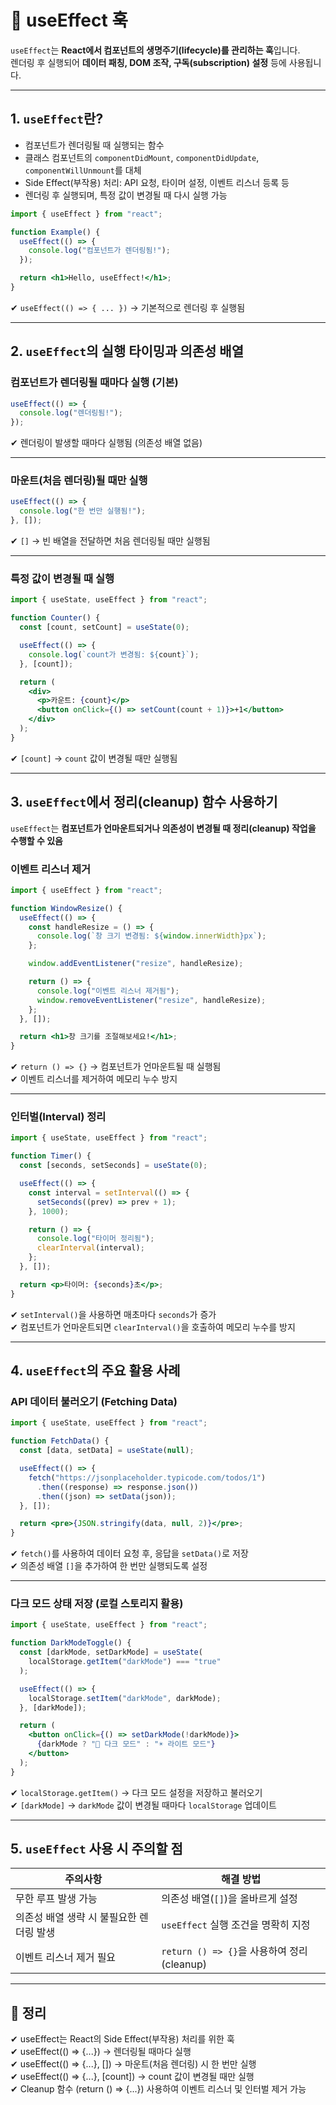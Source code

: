 # 🔲 useEffect 훅

`useEffect`는 **React에서 컴포넌트의 생명주기(lifecycle)를 관리하는 훅**입니다.  
렌더링 후 실행되어 **데이터 패칭, DOM 조작, 구독(subscription) 설정** 등에 사용됩니다.

---

## 1. `useEffect`란?

- 컴포넌트가 렌더링될 때 실행되는 함수  
- 클래스 컴포넌트의 `componentDidMount`, `componentDidUpdate`, `componentWillUnmount`를 대체  
- Side Effect(부작용) 처리: API 요청, 타이머 설정, 이벤트 리스너 등록 등  
- 렌더링 후 실행되며, 특정 값이 변경될 때 다시 실행 가능  

```jsx
import { useEffect } from "react";

function Example() {
  useEffect(() => {
    console.log("컴포넌트가 렌더링됨!");
  });

  return <h1>Hello, useEffect!</h1>;
}
```
✔ `useEffect(() => { ... })` → 기본적으로 렌더링 후 실행됨  

---

## 2. `useEffect`의 실행 타이밍과 의존성 배열

### 컴포넌트가 렌더링될 때마다 실행 (기본)
```jsx
useEffect(() => {
  console.log("렌더링됨!");
});
```
✔ 렌더링이 발생할 때마다 실행됨 (의존성 배열 없음)

---

### 마운트(처음 렌더링)될 때만 실행
```jsx
useEffect(() => {
  console.log("한 번만 실행됨!");
}, []);
```
✔ `[]` → 빈 배열을 전달하면 처음 렌더링될 때만 실행됨  

---

### 특정 값이 변경될 때 실행
```jsx
import { useState, useEffect } from "react";

function Counter() {
  const [count, setCount] = useState(0);

  useEffect(() => {
    console.log(`count가 변경됨: ${count}`);
  }, [count]);

  return (
    <div>
      <p>카운트: {count}</p>
      <button onClick={() => setCount(count + 1)}>+1</button>
    </div>
  );
}
```
✔ `[count]` → `count` 값이 변경될 때만 실행됨  

---

## 3. `useEffect`에서 정리(cleanup) 함수 사용하기

`useEffect`는 **컴포넌트가 언마운트되거나 의존성이 변경될 때 정리(cleanup) 작업을 수행할 수 있음**  

### 이벤트 리스너 제거
```jsx
import { useEffect } from "react";

function WindowResize() {
  useEffect(() => {
    const handleResize = () => {
      console.log(`창 크기 변경됨: ${window.innerWidth}px`);
    };

    window.addEventListener("resize", handleResize);

    return () => {
      console.log("이벤트 리스너 제거됨");
      window.removeEventListener("resize", handleResize);
    };
  }, []);

  return <h1>창 크기를 조절해보세요!</h1>;
}
```
✔ `return () => {}` → 컴포넌트가 언마운트될 때 실행됨  
✔ 이벤트 리스너를 제거하여 메모리 누수 방지  

---

### 인터벌(Interval) 정리
```jsx
import { useState, useEffect } from "react";

function Timer() {
  const [seconds, setSeconds] = useState(0);

  useEffect(() => {
    const interval = setInterval(() => {
      setSeconds((prev) => prev + 1);
    }, 1000);

    return () => {
      console.log("타이머 정리됨");
      clearInterval(interval);
    };
  }, []);

  return <p>타이머: {seconds}초</p>;
}
```
✔ `setInterval()`을 사용하면 매초마다 `seconds`가 증가  
✔ 컴포넌트가 언마운트되면 `clearInterval()`을 호출하여 메모리 누수를 방지  

---

## 4. `useEffect`의 주요 활용 사례

### API 데이터 불러오기 (Fetching Data)
```jsx
import { useState, useEffect } from "react";

function FetchData() {
  const [data, setData] = useState(null);

  useEffect(() => {
    fetch("https://jsonplaceholder.typicode.com/todos/1")
      .then((response) => response.json())
      .then((json) => setData(json));
  }, []);

  return <pre>{JSON.stringify(data, null, 2)}</pre>;
}
```
✔ `fetch()`를 사용하여 데이터 요청 후, 응답을 `setData()`로 저장  
✔ 의존성 배열 `[]`을 추가하여 한 번만 실행되도록 설정  

---

### 다크 모드 상태 저장 (로컬 스토리지 활용)
```jsx
import { useState, useEffect } from "react";

function DarkModeToggle() {
  const [darkMode, setDarkMode] = useState(
    localStorage.getItem("darkMode") === "true"
  );

  useEffect(() => {
    localStorage.setItem("darkMode", darkMode);
  }, [darkMode]);

  return (
    <button onClick={() => setDarkMode(!darkMode)}>
      {darkMode ? "🌙 다크 모드" : "☀️ 라이트 모드"}
    </button>
  );
}
```
✔ `localStorage.getItem()` → 다크 모드 설정을 저장하고 불러오기  
✔ `[darkMode]` → `darkMode` 값이 변경될 때마다 `localStorage` 업데이트  

---

## 5. `useEffect` 사용 시 주의할 점

| 주의사항 | 해결 방법 |
|---------|----------|
| 무한 루프 발생 가능 | 의존성 배열(`[]`)을 올바르게 설정 |
| 의존성 배열 생략 시 불필요한 렌더링 발생 | `useEffect` 실행 조건을 명확히 지정 |
| 이벤트 리스너 제거 필요 | `return () => {}`을 사용하여 정리(cleanup) |

---

## 🎯 정리
✔ useEffect는 React의 Side Effect(부작용) 처리를 위한 훅  
✔ useEffect(() => {...}) → 렌더링될 때마다 실행  
✔ useEffect(() => {...}, []) → 마운트(처음 렌더링) 시 한 번만 실행  
✔ useEffect(() => {...}, [count]) → count 값이 변경될 때만 실행  
✔ Cleanup 함수 (return () => {...}) 사용하여 이벤트 리스너 및 인터벌 제거 가능  
